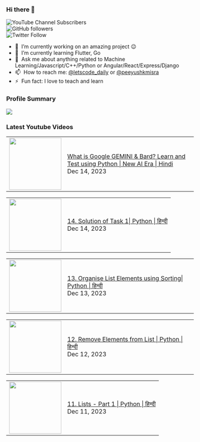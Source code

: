 ### Hi there 👋

![YouTube Channel Subscribers](https://img.shields.io/youtube/channel/subscribers/UCgmk1KXmrHXt_DO0kScyVmQ?style=social)  
![GitHub followers](https://img.shields.io/github/followers/misrapk?style=social)  
![Twitter Follow](https://img.shields.io/twitter/follow/peeyushkmisra?style=social)

- 🔭 &nbsp;I’m currently working on an amazing project :wink:
- 🌱 &nbsp;I’m currently learning Flutter, Go
- 💬 &nbsp;Ask me about anything related to Machine Learning/Javascript/C++/Python or Angular/React/Express/Django
- 📫 &nbsp;How to reach me: [@letscode_daily](https://www.instagram.com/letscode_daily/) or [@peeyushkmisra](https://www.instagram.com/peeyushkmisra/)
- ⚡ &nbsp;Fun fact: I love to teach and learn


### Profile Summary

![](https://github-profile-summary-cards.vercel.app/api/cards/profile-details?username=misrapk&theme=dracula)

### Latest Youtube Videos

<!-- YOUTUBE:START --><table><tr><td><a href="https://www.youtube.com/watch?v=Cu2QT4tj25Y"><img width="140px" src="https://i.ytimg.com/vi/Cu2QT4tj25Y/mqdefault.jpg"></a></td>
<td><a href="https://www.youtube.com/watch?v=Cu2QT4tj25Y">What is Google GEMINI &amp; Bard? Learn and Test using Python | New AI Era | Hindi</a><br/>Dec 14, 2023</td></tr></table>
<table><tr><td><a href="https://www.youtube.com/watch?v=tV-hT0bgHLI"><img width="140px" src="https://i.ytimg.com/vi/tV-hT0bgHLI/mqdefault.jpg"></a></td>
<td><a href="https://www.youtube.com/watch?v=tV-hT0bgHLI">14. Solution of Task 1| Python | हिन्दी</a><br/>Dec 14, 2023</td></tr></table>
<table><tr><td><a href="https://www.youtube.com/watch?v=9VtEPAd6KhM"><img width="140px" src="https://i.ytimg.com/vi/9VtEPAd6KhM/mqdefault.jpg"></a></td>
<td><a href="https://www.youtube.com/watch?v=9VtEPAd6KhM">13. Organise List Elements using Sorting| Python | हिन्दी</a><br/>Dec 13, 2023</td></tr></table>
<table><tr><td><a href="https://www.youtube.com/watch?v=37IyWkPalyE"><img width="140px" src="https://i.ytimg.com/vi/37IyWkPalyE/mqdefault.jpg"></a></td>
<td><a href="https://www.youtube.com/watch?v=37IyWkPalyE">12. Remove Elements from List | Python | हिन्दी</a><br/>Dec 12, 2023</td></tr></table>
<table><tr><td><a href="https://www.youtube.com/watch?v=USuVAjFZcEM"><img width="140px" src="https://i.ytimg.com/vi/USuVAjFZcEM/mqdefault.jpg"></a></td>
<td><a href="https://www.youtube.com/watch?v=USuVAjFZcEM">11. Lists - Part 1 | Python | हिन्दी</a><br/>Dec 11, 2023</td></tr></table>
<!-- YOUTUBE:END -->
